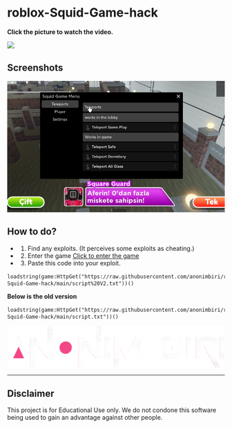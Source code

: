 # roblox-Squid-Game-hack

**Click the picture to watch the video.**

[![](https://i.ytimg.com/vi/x72xrZv1-M4/maxresdefault.jpg)](https://www.youtube.com/watch?v=x72xrZv1-M4)

## Screenshots

![](./screenshots/1.jpg)

## How to do?
- 1. Find any exploits. (It perceives some exploits as cheating.)
- 2. Enter the game [Click to enter the game](https://www.roblox.com/games/7549229959/Squid-Game)
- 3. Paste this code into your exploit. 

```
loadstring(game:HttpGet("https://raw.githubusercontent.com/anonimbiri/roblox-Squid-Game-hack/main/script%20V2.txt"))()
```
**Below is the old version**
 ```
loadstring(game:HttpGet("https://raw.githubusercontent.com/anonimbiri/roblox-Squid-Game-hack/main/script.txt"))()
 ```

![](./screenshots/anonimbiri%20logo.png)

-----------------------
## Disclaimer 
This project is for Educational Use only. We do not condone this software being used to gain an advantage against other people.
